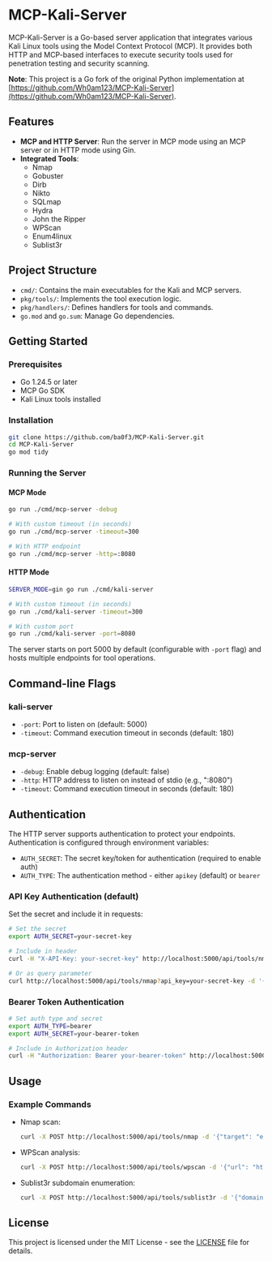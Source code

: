 # MCP-Kali-Server

MCP-Kali-Server is a Go-based server application that integrates various Kali Linux tools using the Model Context Protocol (MCP). It provides both HTTP and MCP-based interfaces to execute security tools used for penetration testing and security scanning.

**Note**: This project is a Go fork of the original Python implementation at [https://github.com/Wh0am123/MCP-Kali-Server](https://github.com/Wh0am123/MCP-Kali-Server).

## Features

- **MCP and HTTP Server**: Run the server in MCP mode using an MCP server or in HTTP mode using Gin.
- **Integrated Tools**:
  - Nmap
  - Gobuster
  - Dirb
  - Nikto
  - SQLmap
  - Hydra
  - John the Ripper
  - WPScan
  - Enum4linux
  - Sublist3r

## Project Structure

- `cmd/`: Contains the main executables for the Kali and MCP servers.
- `pkg/tools/`: Implements the tool execution logic.
- `pkg/handlers/`: Defines handlers for tools and commands.
- `go.mod` and `go.sum`: Manage Go dependencies.

## Getting Started

### Prerequisites

- Go 1.24.5 or later
- MCP Go SDK
- Kali Linux tools installed

### Installation

```bash
git clone https://github.com/ba0f3/MCP-Kali-Server.git
cd MCP-Kali-Server
go mod tidy
```

### Running the Server

#### MCP Mode

```bash
go run ./cmd/mcp-server -debug

# With custom timeout (in seconds)
go run ./cmd/mcp-server -timeout=300

# With HTTP endpoint
go run ./cmd/mcp-server -http=:8080
```

#### HTTP Mode

```bash
SERVER_MODE=gin go run ./cmd/kali-server

# With custom timeout (in seconds)
go run ./cmd/kali-server -timeout=300

# With custom port
go run ./cmd/kali-server -port=8080
```

The server starts on port 5000 by default (configurable with `-port` flag) and hosts multiple endpoints for tool operations.

## Command-line Flags

### kali-server
- `-port`: Port to listen on (default: 5000)
- `-timeout`: Command execution timeout in seconds (default: 180)

### mcp-server
- `-debug`: Enable debug logging (default: false)
- `-http`: HTTP address to listen on instead of stdio (e.g., ":8080")
- `-timeout`: Command execution timeout in seconds (default: 180)

## Authentication

The HTTP server supports authentication to protect your endpoints. Authentication is configured through environment variables:

- `AUTH_SECRET`: The secret key/token for authentication (required to enable auth)
- `AUTH_TYPE`: The authentication method - either `apikey` (default) or `bearer`

### API Key Authentication (default)
Set the secret and include it in requests:
```bash
# Set the secret
export AUTH_SECRET=your-secret-key

# Include in header
curl -H "X-API-Key: your-secret-key" http://localhost:5000/api/tools/nmap -d '{...}'

# Or as query parameter
curl http://localhost:5000/api/tools/nmap?api_key=your-secret-key -d '{...}'
```

### Bearer Token Authentication
```bash
# Set auth type and secret
export AUTH_TYPE=bearer
export AUTH_SECRET=your-bearer-token

# Include in Authorization header
curl -H "Authorization: Bearer your-bearer-token" http://localhost:5000/api/tools/nmap -d '{...}'
```

## Usage

### Example Commands

- Nmap scan:
  ```bash
  curl -X POST http://localhost:5000/api/tools/nmap -d '{"target": "example.com", "scan_type": "-sS"}'
  ```

- WPScan analysis:
  ```bash
  curl -X POST http://localhost:5000/api/tools/wpscan -d '{"url": "http://example.com"}'
  ```

- Sublist3r subdomain enumeration:
  ```bash
  curl -X POST http://localhost:5000/api/tools/sublist3r -d '{"domain": "example.com", "bruteforce": false, "threads": 10}'
  ```

## License

This project is licensed under the MIT License - see the [LICENSE](LICENSE) file for details.
